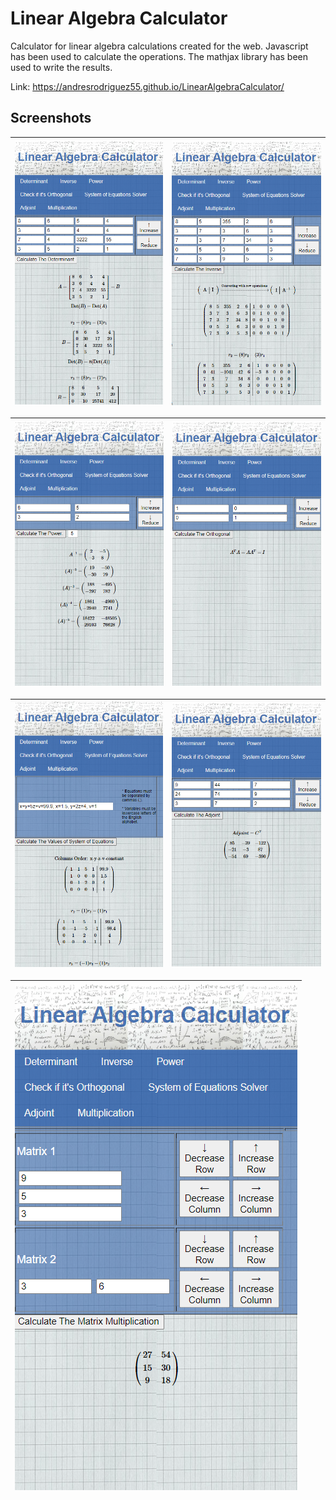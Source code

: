 # Linear Algebra Calculator

Calculator for linear algebra calculations created for the web. Javascript has been used to calculate the operations. The mathjax library has been used to write the results.

Link: https://andresrodriguez55.github.io/LinearAlgebraCalculator/

## Screenshots

| ![](images/a.png) | ![](images/b.png) | 
|:---:|:---:|

![](images/c.png) | ![](images/d.png) |
|:---:|:---:|

![](images/e.png) | ![](images/f.png) |
|:---:|:---:|

![](images/g.png) |
|:---:|
